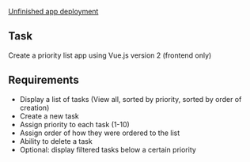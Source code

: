 [Unfinished app deployment](https://vue-tasks-priority.netlify.app/)

## Task

Create a priority list app using Vue.js version 2 (frontend only)

## Requirements

- Display a list of tasks (View all, sorted by priority, sorted by order of creation)
- Create a new task
- Assign priority to each task (1-10)
- Assign order of how they were ordered to the list
- Ability to delete a task
- Optional: display filtered tasks below a certain priority
